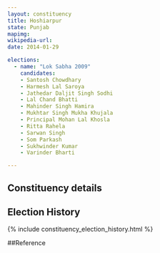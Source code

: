```yaml
---
layout: constituency
title: Hoshiarpur
state: Punjab
mapimg: 
wikipedia-url: 
date: 2014-01-29

elections: 
  - name: "Lok Sabha 2009"
    candidates: 
    - Santosh Chowdhary 
    - Harmesh Lal Saroya 
    - Jathedar Daljit Singh Sodhi 
    - Lal Chand Bhatti 
    - Mahinder Singh Hamira 
    - Mukhtar Singh Mukha Khujala 
    - Principal Mohan Lal Khosla 
    - Ritta Rahela 
    - Sarwan Singh 
    - Som Parkash 
    - Sukhwinder Kumar 
    - Varinder Bharti 

---
```

## Constituency details


## Election History
{% include constituency_election_history.html %}

##Reference
